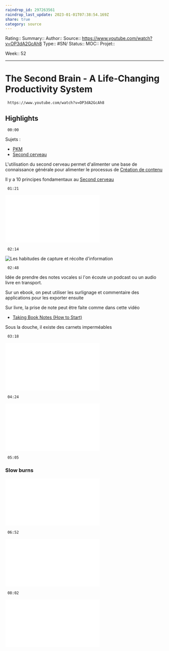 ```yaml
---
raindrop_id: 297263561
raindrop_last_update: 2023-01-01T07:38:54.169Z
share: true
category: source
---
```


Rating::
Summary:: 
Author::
Source:: https://www.youtube.com/watch?v=OP3dA2GcAh8
Type:: #SN/
Status:: 
MOC::
Projet:: 

Week:: 52

***
# The Second Brain - A Life-Changing Productivity System

```timestamp-url 
 https://www.youtube.com/watch?v=OP3dA2GcAh8
 ```


## Highlights

```timestamp 
 00:00
 ```
Sujets :

- [PKM](../seeds/PKM.md)
- [Second cerveau](../seeds/Second%20cerveau.md)

L'utilisation du second cerveau permet d'alimenter une base de connaissance générale pour alimenter le processus de [Création de contenu](Cr%C3%A9ation%20de%20contenu.md)

Il y a 10 principes fondamentaux au [Second cerveau](../seeds/Second%20cerveau.md)

```timestamp 
 01:21
 ```

![S'inspirer et voler aux autres](../seeds/S'inspirer%20et%20voler%20aux%20autres.md)

```timestamp 
 02:14
 ```

![Les habitudes de capture et récolte d'information](Les%20habitudes%20de%20capture%20et%20r%C3%A9colte%20d'information)

```timestamp 
 02:48
 ```

Idée de prendre des notes vocales si l'on écoute un podcast ou un audio livre en transport.

Sur un ebook, on peut utiliser les surlignage et commentaire des applications pour les exporter ensuite

Sur livre, la prise de note peut être faite comme dans cette vidéo
- [Taking Book Notes (How to Start)](Taking%20Book%20Notes%20(How%20to%20Start))

Sous la douche, il existe des carnets imperméables

```timestamp 
 03:18
 ```

![Recycler ou réutiliser les idées](../seeds/Recycler%20ou%20r%C3%A9utiliser%20les%20id%C3%A9es.md)

```timestamp 
 04:24
 ```

![Organisation du PKM en projet plutôt qu'en sujet](../seeds/Organisation%20du%20PKM%20en%20projet%20plut%C3%B4t%20qu'en%20sujet.md)

```timestamp 
 05:05
 ```

### Slow burns

![Slow Burn](../seeds/Slow%20Burn%20&%20Heavy%20Lift.md)

```timestamp 
 06:52
 ```

![Vous ne créez pas à partir de rien](../seeds/Vous%20ne%20cr%C3%A9ez%20pas%20%C3%A0%20partir%20de%20rien.md)

```timestamp 
 08:02
 ```

![La création de contenu par bloc](../seeds/La%20cr%C3%A9ation%20de%20contenu%20par%20bloc.md)